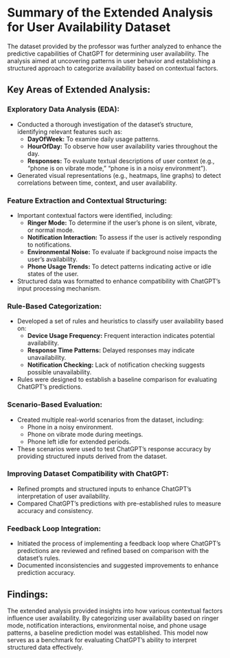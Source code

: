 
# Summary of the Extended Analysis for User Availability Dataset

The dataset provided by the professor was further analyzed to enhance the predictive capabilities of ChatGPT for determining user availability. The analysis aimed at uncovering patterns in user behavior and establishing a structured approach to categorize availability based on contextual factors.

## Key Areas of Extended Analysis:

### Exploratory Data Analysis (EDA):
- Conducted a thorough investigation of the dataset’s structure, identifying relevant features such as:
  - **DayOfWeek:** To examine daily usage patterns.
  - **HourOfDay:** To observe how user availability varies throughout the day.
  - **Responses:** To evaluate textual descriptions of user context (e.g., “phone is on vibrate mode,” “phone is in a noisy environment”).
- Generated visual representations (e.g., heatmaps, line graphs) to detect correlations between time, context, and user availability.

### Feature Extraction and Contextual Structuring:
- Important contextual factors were identified, including:
  - **Ringer Mode:** To determine if the user’s phone is on silent, vibrate, or normal mode.
  - **Notification Interaction:** To assess if the user is actively responding to notifications.
  - **Environmental Noise:** To evaluate if background noise impacts the user’s availability.
  - **Phone Usage Trends:** To detect patterns indicating active or idle states of the user.
- Structured data was formatted to enhance compatibility with ChatGPT’s input processing mechanism.

### Rule-Based Categorization:
- Developed a set of rules and heuristics to classify user availability based on:
  - **Device Usage Frequency:** Frequent interaction indicates potential availability.
  - **Response Time Patterns:** Delayed responses may indicate unavailability.
  - **Notification Checking:** Lack of notification checking suggests possible unavailability.
- Rules were designed to establish a baseline comparison for evaluating ChatGPT’s predictions.

### Scenario-Based Evaluation:
- Created multiple real-world scenarios from the dataset, including:
  - Phone in a noisy environment.
  - Phone on vibrate mode during meetings.
  - Phone left idle for extended periods.
- These scenarios were used to test ChatGPT’s response accuracy by providing structured inputs derived from the dataset.

### Improving Dataset Compatibility with ChatGPT:
- Refined prompts and structured inputs to enhance ChatGPT’s interpretation of user availability.
- Compared ChatGPT’s predictions with pre-established rules to measure accuracy and consistency.

### Feedback Loop Integration:
- Initiated the process of implementing a feedback loop where ChatGPT’s predictions are reviewed and refined based on comparison with the dataset’s rules.
- Documented inconsistencies and suggested improvements to enhance prediction accuracy.

## Findings:
The extended analysis provided insights into how various contextual factors influence user availability. By categorizing user availability based on ringer mode, notification interactions, environmental noise, and phone usage patterns, a baseline prediction model was established. This model now serves as a benchmark for evaluating ChatGPT’s ability to interpret structured data effectively.
